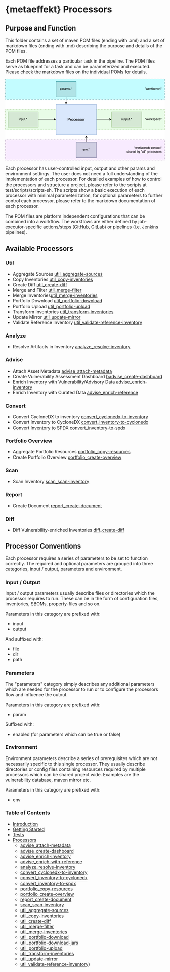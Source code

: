# {metaeffekt} Processors

## Purpose and Function

This folder contains a set of maven POM files (ending with .xml) and a set of markdown files (ending with .md) 
describing the purpose and details of the POM files. 

Each POM file addresses a particular task in the pipeline. The POM files serve as blueprint for a task and can be 
parameterized and executed. Please check the markdown files on the individual POMs for details.

![](../docs/concept-processor.png)

Each processor has user-controlled input, output and other params and environment settings. The user does not need a 
full understanding of the implementation of each processor. For detailed examples of how to control the processors and 
structure a project, please refer to the scripts at test/scripts/scripts-sh. The scripts show a basic execution of each 
processor with minimal parameterization, for optional parameters to further control each processor, please refer to the 
markdown documentation of each processor.

The POM files are platform independent configurations that can be combined into a workflow. The workflows are either 
defined by job-executor-specific actions/steps (GitHub, GitLab) or pipelines (i.e. Jenkins pipelines).

## Available Processors

### Util

* Aggregate Sources [util_aggregate-sources](util/util_aggregate-sources.md)
* Copy Inventories [util_copy-inventories](util/util_copy-inventories.md)
* Create Diff [util_create-diff](util/util_create-diff.md)
* Merge and Filter [util_merge-filter](util/util_merge-filter.md)
* Merge Inventories[util_merge-inventories](util/util_merge-inventories.md)
* Portfolio Download [util_portfolio-download](util/util_portfolio-download.md)
* Portfolio Upload [util_portfolio-upload](util/util_portfolio-upload.md)
* Transform Inventories [util_transform-inventories](util/util_transform-inventories.md)
* Update Mirror [util_update-mirror](util/util_update-mirror.md)
* Validate Reference Inventory [util_validate-reference-inventory](util/util_validate-reference-inventory.md)

### Analyze
* Resolve Artifacts in Inventory [analyze_resolve-inventory](analyze_resolve-inventory.md)

### Advise

* Attach Asset Metadata [advise_attach-metadata](advise_attach-metadata.md)
* Create Vulnerability Assessment Dashboard [badvise_create-dashboard](advise_create-dashboard.md)
* Enrich Inventory with Vulnerability/Advisory Data [advise_enrich-inventory](advise_enrich-inventory.md)
* Enrich Inventory with Curated Data [advise_enrich-reference](advise_enrich-reference.md)

### Convert

* Convert CycloneDX to inventory [convert_cyclonedx-to-inventory](convert/convert_cyclonedx-to-inventory.md)
* Convert Inventory to CycloneDX [convert_inventory-to-cyclonedx](convert/convert_inventory-to-cyclonedx.md)
* Convert Inventory to SPDX [convert_inventory-to-spdx](convert/convert_inventory-to-spdx.md)

### Portfolio Overview

* Aggregate Portfolio Resources [portfolio_copy-resources](portfolio_copy-resources.md)
* Create Portfolio Overview [portfolio_create-overview](portfolio_create-overview.md)

### Scan

* Scan Inventory [scan_scan-inventory](scan/scan_scan-inventory.md)

### Report

* Create Document [report_create-document](report/report_create-document.md)

### Diff 

* Diff Vulnerability-enriched Inventories [diff_create-diff](diff_create-diff.md)

## Processor Conventions

Each processor requires a series of parameters to be set to function correctly. The required and optional parameters
are grouped into three categories, input / output, parameters and environment.

### Input / Output

Input / output parameters usually describe files or directories which the processor requires to run.
These can be in the form of configuration files, inventories, SBOMs, property-files and so on.

Parameters in this category are prefixed with:
- input
- output

And suffixed with:
- file
- dir
- path

### Parameters
The "parameters" category simply describes any additional parameters which are needed for the processor to run or to
configure the processors flow and influence the outout.

Parameters in this category are prefixed with:
- param

Suffixed with:
- enabled (for parameters which can be true or false)

### Environment
Environment parameters describe a series of prerequisites which are not necessarily specific to this single processor.
They usually describe directories or config files containing resources required by multiple processors which can be
shared project wide. Examples are the vulnerability database, maven mirror etc.

Parameters in this category are prefixed with:
- env

### Table of Contents
* [Introduction](README.md)
* [Getting Started](GETTING_STARTED.md)
* [Tests](tests/README.md)
* [Processors](processors/README.md)
    * [advise_attach-metadata](processors/advise/advise_attach-metadata.md)
    * [advise_create-dashboard](processors/advise/advise_create-dashboard.md)
    * [advise_enrich-inventory](processors/advise/advise_enrich-inventory.md)
    * [advise_enrich-with-reference](processors/advise/advise_enrich-with-reference.md)
    * [analyze_resolve-inventory](processors/analyze/analyze_resolve-inventory.md)
    * [convert_cyclonedx-to-inventory](processors/convert/convert_cyclonedx-to-inventory.md)
    * [convert_inventory-to-cyclonedx](processors/convert/convert_inventory-to-cyclonedx.md)
    * [convert_inventory-to-spdx](processors/convert/convert_inventory-to-spdx.md)
    * [portfolio_copy-resources](processors/portfolio/portfolio_copy-resources.md)
    * [portfolio_create-overview](processors/portfolio/portfolio_create-overview.md)
    * [report_create-document](processors/report/report_create-document.md)
    * [scan_scan-inventory](processors/scan/scan_scan-inventory.md)
    * [util_aggregate-sources](processors/util/util_aggregate-sources.md)
    * [util_copy-inventories](processors/util/util_copy-inventories.md)
    * [util_create-diff](processors/util/util_create-diff.md)
    * [util_merge-filter](processors/util/util_merge-filter.md)
    * [util_merge-inventories](processors/util/util_merge-inventories.md)
    * [util_portfolio-download](processors/util/util_portfolio-download.md)
    * [util_portfolio-download-jars](processors/util/util_portfolio-download-jars.md)
    * [util_portfolio-upload](processors/util/util_portfolio-upload.md)
    * [util_transform-inventories](processors/util/util_transform-inventories.md)
    * [util_update-mirror](processors/util/util_update-mirror.md)
    * [util_validate-reference-inventory](processors/util/util_validate-reference-inventory.md))